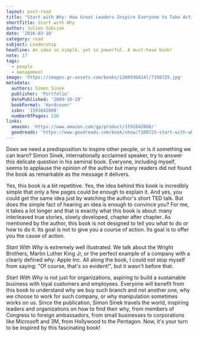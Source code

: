 ```yaml
---
layout: post-read
title: "Start with Why: How Great Leaders Inspire Everyone to Take Action"
shortTitle: Start with Why
author: Julien Sobczak
date: '2016-03-10'
category: read
subject: Leadership
headline: An idea so simple, yet so powerful. A must-have book!
note: 17
tags:
  - people
  - management
image: 'https://images.gr-assets.com/books/1360936414l/7108725.jpg'
metadata:
  authors: Simon Sinek
  publisher: 'Portfolio'
  datePublished: '2009-10-29'
  bookFormat: 'Hardcover'
  isbn: '1591842808'
  numberOfPages: 256
links:
  amazon: 'https://www.amazon.com/gp/product/1591842808/'
  goodreads: 'https://www.goodreads.com/book/show/7108725-start-with-why'
---
```


Does we need a predisposition to inspire other people, or is it something we can learn? Simon Sinek, internationally acclaimed speaker, try to answer this delicate question in his seminal book. Everyone, including myself, seems to applause the opinion of the author but many readers did not found the book as remarkable as the message it delivers.

Yes, this book is a bit repetitive. Yes, the idea behind this book is incredibly simple that only a few pages could be enough to explain it. And yes, you could get the same idea just by watching the author's short TED talk. But does the simple fact of hearing an idea is enough to convince you? For me, it takes a lot longer and that is exactly what this book is about: many interleaved true stories, slowly developed, chapter after chapter. As mentioned by the author, this book is not designed to tell you what to do or how to do it. Its goal is not to give you a course of action. Its goal is to offer you the cause of action.

*Start With Why* is extremely well illustrated. We talk about the Wright Brothers, Martin Luther King Jr, or the perfect example of a company with a clearly defined why: Apple Inc. All along the book, I could not stop myself from saying: "Of course, that's so evident!", but it wasn't before that.

*Start With Why* is not just for organizations, aspiring to build a sustainable business with loyal customers and employees. Everyone will benefit from this book to understand why we buy such branch and not another one, why we choose to work for such company, or why manipulation sometimes works on us. Since the publication, Simon Sinek travels the world, inspiring leaders and organizations on how to find their why, from members of Congress to foreign ambassadors, from small businesses to corporations like Microsoft and 3M, from Hollywood to the Pentagon. Now, it's your turn to be inspired by this fascinating book!
